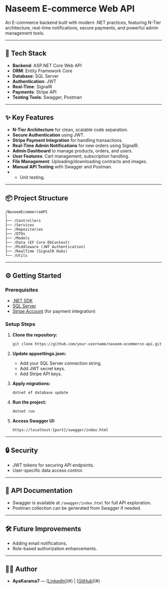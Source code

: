 # Naseem E-commerce Web API

An E-commerce backend built with modern .NET practices, featuring N-Tier architecture, real-time notifications, secure payments, and powerful admin management tools.

---

## 🚀 Tech Stack

- **Backend**: ASP.NET Core Web API  
- **ORM**: Entity Framework Core  
- **Database**: SQL Server  
- **Authentication**: JWT  
- **Real-Time**: SignalR  
- **Payments**: Stripe API  
- **Testing Tools**: Swagger, Postman

---

## ✨ Key Features

- **N-Tier Architecture** for clean, scalable code separation.
- **Secure Authentication** using JWT.
- **Stripe Payment Integration** for handling transactions.
- **Real-Time Admin Notifications** for new orders using SignalR.
- **Admin Dashboard** to manage products, orders, and users.
- **User Features**: Cart management, subscription handling.
- **File Management**: Uploading/downloading contracts and images.
- **Manual API Testing** with Swagger and Postman.
- - Unit testing.

---

## 📦 Project Structure

```
/NaseemEcommerceAPI
│
├── /Controllers
├── /Services
├── /Repositories
├── /DTOs
├── /Models
├── /Data (EF Core DbContext)
├── /Middleware (JWT Authentication)
├── /RealTime (SignalR Hubs)
└── /Utils
```

---

## ⚙️ Getting Started

### Prerequisites

- [.NET SDK](https://dotnet.microsoft.com/en-us/download/dotnet/)
- [SQL Server](https://www.microsoft.com/en-us/sql-server/sql-server-downloads)
- [Stripe Account](https://stripe.com/) (for payment integration)

### Setup Steps

1. **Clone the repository:**
   ```bash
   git clone https://github.com/your-username/naseem-ecommerce-api.git
   ```

2. **Update appsettings.json:**
   - Add your SQL Server connection string.
   - Add JWT secret keys.
   - Add Stripe API keys.

3. **Apply migrations:**
   ```bash
   dotnet ef database update
   ```

4. **Run the project:**
   ```bash
   dotnet run
   ```

5. **Access Swagger UI:**
   ```
   https://localhost:{port}/swagger/index.html
   ```

---

## 🔒 Security

- JWT tokens for securing API endpoints.
- User-specific data access control.

---

## 📜 API Documentation

- Swagger is available at `/swagger/index.html` for full API exploration.
- Postman collection can be generated from Swagger if needed.

---

## 🛠️ Future Improvements

- Adding email notifications.
- Role-based authorization enhancements.

---

## 🧑‍💻 Author

- **AyaKarama7** — [[LinkedIn](https://www.linkedin.com/in/aya-ahmed-karamah-90257a24a/)](#) | [[GitHub](https://github.com/AyaKarama7)](#)
